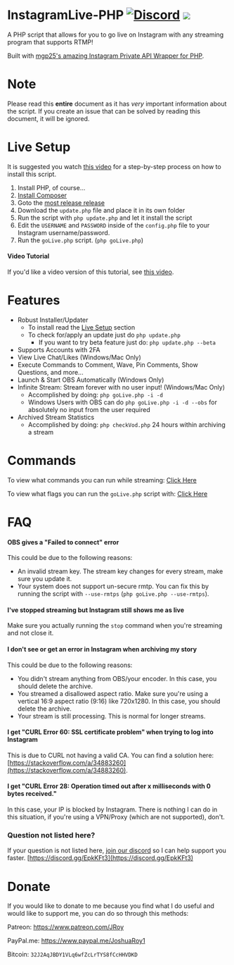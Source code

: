 # InstagramLive-PHP [![Discord](https://img.shields.io/discord/476526599232159780.svg?style=flat-square)](https://discord.gg/EpkKFt3) [![](https://data.jsdelivr.com/v1/package/gh/JRoy/InstagramLive-PHP/badge)](https://www.jsdelivr.com/package/gh/JRoy/InstagramLive-PHP)
A PHP script that allows for you to go live on Instagram with any streaming program that supports RTMP!

Built with [mgp25's amazing Instagram Private API Wrapper for PHP](https://github.com/mgp25/Instagram-API/).
# Note
Please read this **entire** document as it has *very* important information about the script. If you create an issue that can be solved by reading this document, it will be ignored.

# Live Setup
It is suggested you watch [this video](https://www.youtube.com/watch?v=J6lp8g3zQeE) for a step-by-step process on how to install this script.

1. Install PHP, of course...
2. [Install Composer](https://getcomposer.org/download/)
3. Goto the [most release release](https://github.com/JRoy/InstagramLive-PHP/releases/latest)
4. Download the `update.php` file and place it in its own folder
5. Run the script with `php update.php` and let it install the script
6. Edit the `USERNAME` and `PASSWORD` inside of the `config.php` file to your Instagram username/password.
7. Run the `goLive.php` script. (`php goLive.php`)
#### Video Tutorial
If you'd like a video version of this tutorial, see [this video](https://www.youtube.com/watch?v=J6lp8g3zQeE).
# Features
* Robust Installer/Updater
  * To install read the [Live Setup](#live-setup) section
  * To check for/apply an update just do `php update.php`
    * If you want to try beta feature just do: `php update.php --beta`
* Supports Accounts with 2FA
* View Live Chat/Likes (Windows/Mac Only)
* Execute Commands to Comment, Wave, Pin Comments, Show Questions, and more...
* Launch & Start OBS Automatically (Windows Only)
* Infinite Stream: Stream forever with no user input! (Windows/Mac Only)
  * Accomplished by doing: `php goLive.php -i -d`
  * Windows Users with OBS can do `php goLive.php -i -d --obs` for absolutely no input from the user required
* Archived Stream Statistics
  * Accomplished by doing: `php checkVod.php` 24 hours within archiving a stream
# Commands
To view what commands you can run while streaming: [Click Here](https://github.com/JRoy/InstagramLive-PHP/wiki/Commands)

To view what flags you can run the `goLive.php` script with: [Click Here](https://github.com/JRoy/InstagramLive-PHP/wiki/Command-Line-Arguments) 
# FAQ
#### OBS gives a "Failed to connect" error
This could be due to the following reasons:
* An invalid stream key. The stream key changes for every stream, make sure you update it.
* Your system does not support un-secure rmtp. You can fix this by running the script with `--use-rmtps` (`php goLive.php --use-rmtps`).
#### I've stopped streaming but Instagram still shows me as live
Make sure you actually running the `stop` command when you're streaming and not close it.
#### I don't see or get an error in Instagram when archiving my story
This could be due to the following reasons:
* You didn't stream anything from OBS/your encoder. In this case, you should delete the archive.
* You streamed a disallowed aspect ratio. Make sure you're using a vertical 16:9 aspect ratio (9:16) like 720x1280. In this case, you should delete the archive.
* Your stream is still processing. This is normal for longer streams.
#### I get "CURL Error 60: SSL certificate problem" when trying to log into Instagram
This is due to CURL not having a valid CA. You can find a solution here: [https://stackoverflow.com/a/34883260](https://stackoverflow.com/a/34883260).
#### I get "CURL Error 28: Operation timed out after x milliseconds with 0 bytes received."
In this case, your IP is blocked by Instagram. There is nothing I can do in this situation, if you're using a VPN/Proxy (which are not supported), don't. 
### Question not listed here?
If your question is not listed here, [join our discord](https://discord.gg/EpkKFt3) so I can help support you faster. [https://discord.gg/EpkKFt3](https://discord.gg/EpkKFt3)
# Donate
If you would like to donate to me because you find what I do useful and would like to support me, you can do so through this methods:

Patreon: https://www.patreon.com/JRoy

PayPal.me: https://www.paypal.me/JoshuaRoy1

Bitcoin: `32J2AqJBDY1VLq6wfZcLrTYS8fCcHHVDKD`
